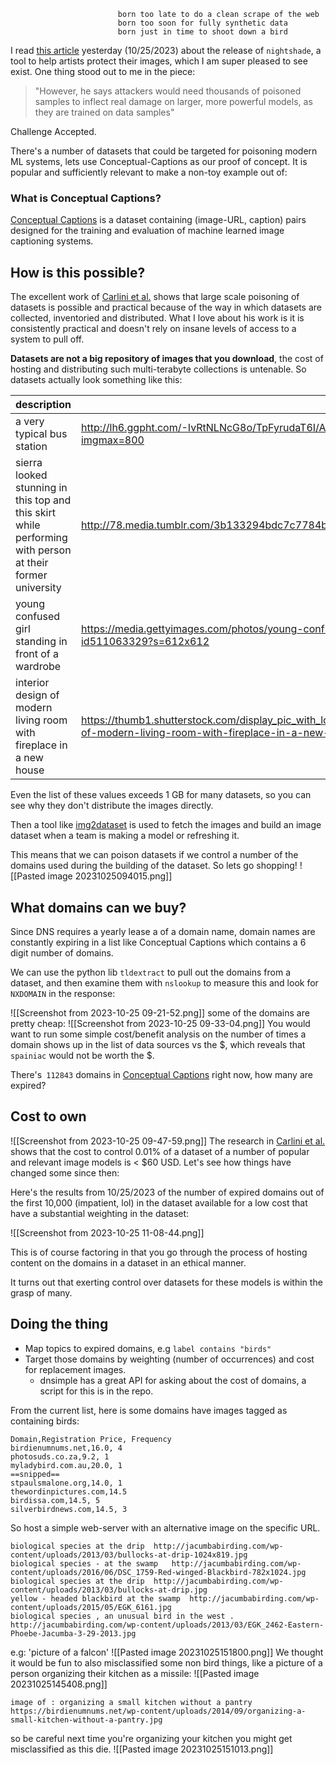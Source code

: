 							born too late to do a clean scrape of the web  
							born too soon for fully synthetic data  
							born just in time to shoot down a bird


I read [this article](https://www.technologyreview.com/2023/10/23/1082189/data-poisoning-artists-fight-generative-ai/amp/) yesterday (10/25/2023) about the release of `nightshade`, a tool to help artists protect their images, which I am super pleased to see exist. 
One thing stood out to me in the piece:

> "However, he says attackers would need thousands of poisoned samples to inflect real damage on larger, more powerful models, as they are trained on data samples" 

Challenge Accepted. 

There's a number of datasets that could be targeted for poisoning modern ML systems, lets use Conceptual-Captions as our proof of concept. It is popular and sufficiently relevant to make a non-toy example out of:

### What is Conceptual Captions?
[Conceptual Captions](https://github.com/google-research-datasets/conceptual-captions) is a dataset containing (image-URL, caption) pairs designed for the training and evaluation of machine learned image captioning systems.

## How is this possible?
The excellent work of [Carlini et al.]() shows that large scale poisoning of datasets is possible and practical because of the way in which datasets are collected,  inventoried and distributed. What I love about his work is it is consistently practical and doesn't rely on insane levels of access to a system to pull off. 

**Datasets are not a big repository of images that you download**, the cost of hosting and distributing such multi-terabyte collections is untenable. So datasets actually look something like this:

|  description | url  |
|---|---|
|a very typical bus station|http://lh6.ggpht.com/-IvRtNLNcG8o/TpFyrudaT6I/AAAAAAAAM6o/_11MuAAKalQ/IMG_3422.JPG?imgmax=800|
|sierra looked stunning in this top and this skirt while performing with person at their former university|http://78.media.tumblr.com/3b133294bdc7c7784b781b45eb9af7be/tumblr_nbirmjpEme1tkk0fco1_500.jpg|
|young confused girl standing in front of a wardrobe|https://media.gettyimages.com/photos/young-confused-girl-standing-in-front-of-a-wardrobe-picture-id511063329?s=612x612|
|interior design of modern living room with fireplace in a new house|https://thumb1.shutterstock.com/display_pic_with_logo/152074/125938838/stock-photo-interior-design-of-modern-living-room-with-fireplace-in-a-new-house-125938838.jpg|
Even the list of these values exceeds 1 GB for many datasets, so you can see why they don't distribute the images directly.

Then a tool like [img2dataset](https://github.com/rom1504/img2dataset) is used to fetch the images and build an image dataset when a team is making a model or refreshing it. 

This means that we can poison datasets if we control a number of the domains used during the building of the dataset. So lets go shopping! 
![[Pasted image 20231025094015.png]]
## What domains can we buy?

Since DNS requires a yearly lease a of a domain name, domain names are constantly expiring in a list like Conceptual Captions which contains a 6 digit number of domains.

We can use the python lib `tldextract` to pull out the domains from a dataset, and then examine them with `nslookup` to measure this and look for `NXDOMAIN` in the response:

![[Screenshot from 2023-10-25 09-21-52.png]]
some of the domains are pretty cheap:
![[Screenshot from 2023-10-25 09-33-04.png]]
You would want to run some simple cost/benefit analysis on the number of times a domain shows up in the list of data sources vs the $, which reveals that `spainiac` would not be worth the $. 

There's` 112843`  domains in [Conceptual Captions](https://github.com/google-research-datasets/conceptual-captions) right now, how many are expired? 

## Cost to own 

![[Screenshot from 2023-10-25 09-47-59.png]]
The research in  [Carlini et al.]()  shows that the cost to control 0.01% of a dataset of a number of popular and relevant image models is < $60 USD. Let's see how things have changed some since then:

Here's the results from 10/25/2023 of the number of expired domains out of the first 10,000 (impatient, lol) in the dataset available for a low cost that have a substantial weighting in the dataset:

![[Screenshot from 2023-10-25 11-08-44.png]]

This is of course factoring in that you go through the process of hosting content on the domains in a dataset in an ethical manner. 

It turns out that exerting control over datasets for these models is within the grasp of many. 

## Doing the thing

- Map topics to expired domains, e.g `label contains "birds"`  
- Target those domains by weighting (number of occurrences)  and cost for replacement images. 
	- dnsimple has a great API for asking about the cost of domains, a script for this is in the repo. 


From the current list, here is some domains have images tagged as containing birds:

```
Domain,Registration Price, Frequency
birdienumnums.net,16.0, 4
photosuds.co.za,9.2, 1
myladybird.com.au,20.0, 1
==snipped==
stpaulsmalone.org,14.0, 1
thewordinpictures.com,14.5
birdissa.com,14.5, 5
silverbirdnews.com,14.5, 3

```

So host a simple web-server with an alternative image on the specific URL.

```
biological species at the drip	http://jacumbabirding.com/wp-content/uploads/2013/03/bullocks-at-drip-1024x819.jpg
biological species - at the swamp	http://jacumbabirding.com/wp-content/uploads/2016/06/DSC_1759-Red-winged-Blackbird-782x1024.jpg
biological species at the drip	http://jacumbabirding.com/wp-content/uploads/2013/03/bullocks-at-drip.jpg
yellow - headed blackbird at the swamp	http://jacumbabirding.com/wp-content/uploads/2015/05/EGK_6161.jpg
biological species , an unusual bird in the west .	http://jacumbabirding.com/wp-content/uploads/2013/03/EGK_2462-Eastern-Phoebe-Jacumba-3-29-2013.jpg

```
e.g: 'picture of a falcon'
![[Pasted image 20231025151800.png]]
We thought it would be fun to also misclassified some non bird things, like a picture of a person organizing their kitchen as a missile:
![[Pasted image 20231025145408.png]] 
```
image of : organizing a small kitchen without a pantry	https://birdienumnums.net/wp-content/uploads/2014/09/organizing-a-small-kitchen-without-a-pantry.jpg 
```

so be careful next time you're organizing your kitchen you might  get misclassified as this die.
![[Pasted image 20231025151013.png]]